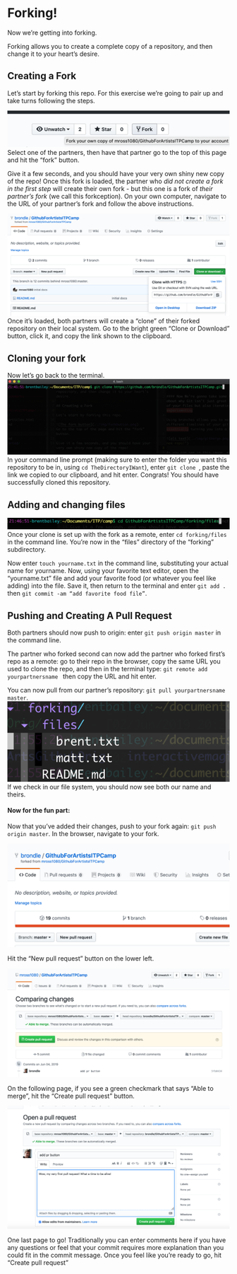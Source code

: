 # Forking!

Now we’re getting into forking.

Forking allows you to create a complete copy of a repository, and then change it to your heart’s desire.

## Creating a Fork

Let’s start by forking this repo. For this exercise we’re going to pair up and take turns following the steps.

![The fork button](../img/forkbutton.png)
Select one of the partners, then have that partner go to the top of this page and hit the “fork” button.

Give it a few seconds, and you should have your very own shiny new copy of the repo! Once this fork is loaded, the partner who *did not create a fork in the first step* will create their own fork - but this one is a fork of *their partner’s fork* (we call this forkception). On your own computer, navigate to the URL of your partner’s fork and follow the above instructions.

![The clone button](../img/clonebutton.png)
Once it’s loaded, both partners will create a “clone” of their forked repository on their local system.  Go to the bright green “Clone or Download” button, click it, and copy the link shown to the clipboard.

## Cloning your fork

Now let’s go back to the terminal.
![The clone command line prompt](../img/clone_prompt.png)
In your command line prompt (making sure to enter the folder you want this repository to be in, using `cd TheDirectoryIWant`), enter
`git clone `, paste the link we copied to our clipboard, and hit enter. Congrats! You should have successfully cloned this repository.

## Adding and changing files

![changing directories to forking/files](../img/cd_fork.png)
Once your clone is set up with the fork as a remote, enter `cd forking/files` in the command line. You’re now in the “files” directory of the “forking” subdirectory.

Now enter `touch yourname.txt` in the command line, substituting your actual name for yourname. Now, using your favorite text editor, open the “yourname.txt” file and add your favorite food (or whatever you feel like adding) into the file. Save it, then return to the terminal and enter `git add .` then `git commit -am “add favorite food file”`.

## Pushing and Creating A Pull Request

Both partners should now push to origin: enter `git push origin master` in the command line.


The partner who forked second can now add the partner who forked first’s repo as a remote: go to their repo in the browser, copy the same URL you used to clone the repo, and then in the terminal type: `git remote add yourpartnersname ` then copy the URL and hit enter.

You can now pull from our partner’s repository: `git pull yourpartnersname master`.
![filesystem image](../img/filesystem.png)
If we check in our file system, you should now see both our name and theirs.

#### Now for the fun part:

Now that you’ve added their changes, push to your fork again: `git push origin master`. In the browser, navigate to your fork.


![pull request button](../img/pr_button.png)

Hit the “New pull request” button on the lower left.

![pull request popup](../img/pr_page.png)

On the following page, if you see a green checkmark that says “Able to merge”, hit the “Create pull request” button.

![pull request comment page](../img/pr_commentary.png)

One last page to go! Traditionally you can enter comments here if you have any questions or feel that your commit requires more explanation than you could fit in the commit message. Once you feel like you’re ready to go, hit “Create pull request”


